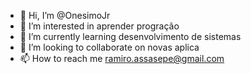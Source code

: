 - 👋 Hi, I’m @OnesimoJr
- 👀 I’m interested in  aprender progração
- 🌱 I’m currently learning  desenvolvimento de sistemas
- 💞️ I’m looking to collaborate on  novas aplica
- 📫 How to reach me  ramiro.assasepe@gmail.com

<!---
OnesimoJr/OnesimoJr is a ✨ special ✨ repository because its `README.md` (this file) appears on your GitHub profile.
You can click the Preview link to take a look at your changes.
--->
